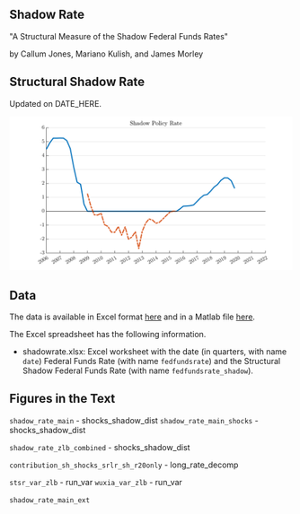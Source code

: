 ## Shadow Rate

"A Structural Measure of the Shadow Federal Funds Rates"

by Callum Jones, Mariano Kulish, and James Morley

## Structural Shadow Rate

Updated on DATE_HERE.

![Shadow Rate](exhibits/shadowrate.png)

## Data

The data is available in Excel format [here](exhibits/shadowrate.xlsx) and in a Matlab file [here](exhibits/shadowrate.mat). 

The Excel spreadsheet has the following information.
- shadowrate.xlsx: Excel worksheet with the date (in quarters, with name `date`) Federal Funds Rate (with name `fedfundsrate`) and the Structural Shadow Federal Funds Rate (with name `fedfundsrate_shadow`).

## Figures in the Text

`shadow_rate_main` - shocks_shadow_dist
`shadow_rate_main_shocks` - shocks_shadow_dist

`shadow_rate_zlb_combined` - shocks_shadow_dist

`contribution_sh_shocks_srlr_sh_r20only` - long_rate_decomp

`stsr_var_zlb` - run_var
`wuxia_var_zlb` - run_var

`shadow_rate_main_ext`